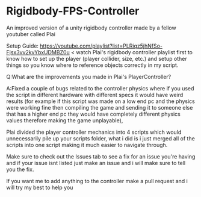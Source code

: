 # Rigidbody-FPS-Controller
An improved version of a unity rigidbody controller made by a fellow youtuber called Plai 

Setup Guide:
https://youtube.com/playlist?list=PLRiqz5jhNfSo-Fjsx3vv2kvYbxUDMBZ0u < watch Plai's rigidbody controller playlist first to know how to set up the player (player collider, size, etc.) and setup other things so you know where to reference objects correctly in my script.

Q:What are the improvements you made in Plai's PlayerController?


A:Fixed a couple of bugs related to the controller physics where if you used the script in different hardware with different specs it would have weird results (for example if this script was made on a low end pc and the physics were working fine then compiling the game and sending it to someone else that has a higher end pc they would have completely different physics values therefore making the game unplayable),

Plai divided the player controller mechanics into 4 scripts which would unnecessarily pile up your scripts folder, what i did is i just merged all of the scripts into one script making it much easier to navigate through.

Make sure to check out the Issues tab to see a fix for an issue you're having and if your issue isnt listed just make an issue and i will make sure to tell you the fix.

If you want me to add anything to the controller make a pull request and i will try my best to help you
